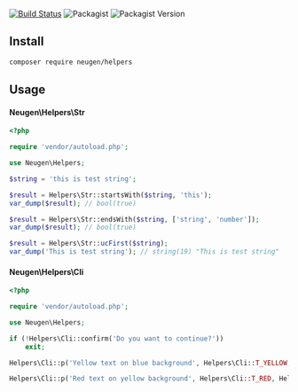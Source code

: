 [![Build Status](https://travis-ci.org/FI-LIFE/helpers.svg?branch=master)](https://travis-ci.org/FI-LIFE/helpers)
![Packagist](https://img.shields.io/packagist/l/neugen/helpers)
![Packagist Version](https://img.shields.io/packagist/v/neugen/helpers)


## Install

```bash
composer require neugen/helpers
```
## Usage

#### Neugen\Helpers\Str 
```php
<?php

require 'vendor/autoload.php';

use Neugen\Helpers;

$string = 'this is test string';

$result = Helpers\Str::startsWith($string, 'this');
var_dump($result); // bool(true)

$result = Helpers\Str::endsWith($string, ['string', 'number']);
var_dump($result); // bool(true)

$result = Helpers\Str::ucFirst($string);
var_dump('This is test string'); // string(19) "This is test string"
```


#### Neugen\Helpers\Cli 
```php
<?php

require 'vendor/autoload.php';

use Neugen\Helpers;

if (!Helpers\Cli::confirm('Do you want to continue?'))
    exit;

Helpers\Cli::p('Yellow text on blue background', Helpers\Cli::T_YELLOW, Helpers\Cli::BG_BLUE);

Helpers\Cli::p('Red text on yellow background', Helpers\Cli::T_RED, Helpers\Cli::BG_YELLOW);

```
